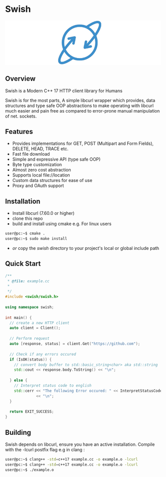 # Swish
 ![](assets/icon.png) 
 
## Overview 
Swish is a Modern C++ 17 HTTP client library for Humans

Swish is for the most parts, A simple libcurl wrapper which provides, data structures and type safe OOP abstractions to make operating with libcurl much easier and pain free as compared to error-prone manual manipulation of net. sockets.


## Features
- Provides implementations for GET, POST (Multipart and Form Fields), DELETE, HEAD, TRACE etc.
- Fast file download
- Simple and expressive API (type safe OOP)
- Byte type customization
- Almost zero cost abstraction
- Supports local file://location
- Custom data structures for ease of use
- Proxy and OAuth support

## Installation
- Install libcurl (7.60.0 or higher)
- clone this repo
- build and install using cmake e.g. For linux users
	
```bash	
user@pc:~$ cmake .
user@pc:~$ sudo make install
```

- *or* copy the *swish* directory to your project's local or global include path


## Quick Start

```cpp
/**
 * @file: example.cc
 *
 */
#include <swish/swish.h>

using namespace swish;

int main() {
  // create a new HTTP client
  auto client = Client();

  // Perform request
  auto [response, status] = client.Get("https://github.com");

  // Check if any errors occured
  if (IsOK(status)) {
    // convert body buffer to std::basic_string<char> aka std::string
    std::cout << response.body.ToString() << "\n";

  } else {
    // Interpret status code to english
    std::cerr << "The following Error occured: " << InterpretStatusCode(status)
              << "\n";
  }

  return EXIT_SUCCESS;
}
```


## Building
Swish depends on libcurl, ensure you have an active installation.
Compile with the -lcurl postfix flag e.g in clang :
	
```bash
user@pc:~$ clang++ -std=c++17 example.cc -o example.o -lcurl
user@pc:~$ clang++ -std=c++17 example.cc -o example.o -lcurl
user@pc:~$ ./example.o
```
